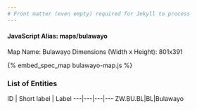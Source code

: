 ```yaml
---
# Front matter (even empty) required for Jekyll to process
---
```


#### JavaScript Alias: maps/bulawayo

Map Name: Bulawayo
Dimensions (Width x Height): 801x391



{% embed_spec_map bulawayo-map.js %}

### List of Entities

ID | Short label | Label
---|---|---|---
ZW.BU.BL|BL|Bulawayo